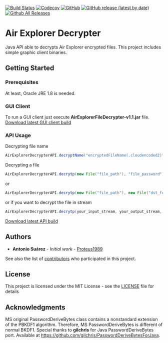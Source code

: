 [![Build Status](https://travis-ci.org/Proteus1989/Air-Explorer-Decrypter.svg?branch=master)](https://travis-ci.com/Proteus1989/Air-Explorer-Decrypter)
[![Codecov](https://img.shields.io/codecov/c/github/Proteus1989/Air-Explorer-Decrypter)](https://codecov.io/gh/Proteus1989/Air-Explorer-Decrypter)
[![GitHub](https://img.shields.io/github/license/Proteus1989/Air-Explorer-Decrypter)](https://github.com/Proteus1989/Air-Explorer-Decrypter/blob/master/LICENSE)
[![GitHub release (latest by date)](https://img.shields.io/github/v/release/Proteus1989/Air-Explorer-Decrypter)](https://github.com/Proteus1989/Air-Explorer-Decrypter/releases/latest)
[![Github All Releases](https://img.shields.io/github/downloads/Proteus1989/Air-Explorer-Decrypter/total)](https://github.com/Proteus1989/Air-Explorer-Decrypter/releases)

# Air Explorer Decrypter
Java API able to decrypts Air Explorer encrypted files. This project includes simple graphic client binaries.


## Getting Started

### Prerequisites

At least, Oracle JRE 1.8 is needed.

### GUI Client
To run a GUI client just execute **AirExplorerFileDecrypter-v1.1.jar** file.
[Download latest GUI client build](https://github.com/Proteus1989/Air-Explorer-Decrypter/releases/latest)
### API Usage

Decrypting file name
```java
AirExplorerDecrypterAPI.decryptName("encryptedFileName(.cloudencoded2)", "file_password")
```

Decrypting a file
```java
AirExplorerDecrypterAPI.decrytp(new File("file_path"), "file_password")
```
or 
```java
AirExplorerDecrypterAPI.decrytp(new File("file_path"), new File("dst_folder"), "file_password")
```
or if you want to decrypt the file in stream
```java
AirExplorerDecrypterAPI.decrytp(your_input_stream, your_output_stream, "file_password")
```
[Download latest API build](https://github.com/Proteus1989/Air-Explorer-Decrypter/releases/latest)

## Authors

* **Antonio Suárez** - *Initial work* - [Proteus1989](https://github.com/Proteus1989)

See also the list of [contributors](https://github.com/Proteus1989/Air-Explorer-Decrypter/contributors) who participated in this project.

## License

This project is licensed under the MIT License - see the [LICENSE](LICENSE) file for details

## Acknowledgments

MS original PasswordDeriveBytes class contains a nonstandard extension of the PBKDF1 algorithm. Therefore, MS PasswordDeriveBytes is different of normal BKDF1.
Special thanks to **gilchris** for Java PasswordDeriveBytes port. Available at https://github.com/gilchris/PasswordDeriveBytesForJava.
